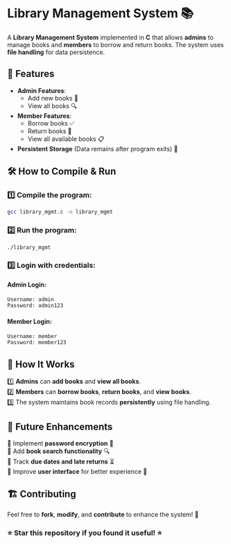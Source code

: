 # Library Management System 📚

A **Library Management System** implemented in **C** that allows **admins** to manage books and **members** to borrow and return books. The system uses **file handling** for data persistence.

## 🚀 Features
- **Admin Features**:
  - Add new books 📖
  - View all books 🔍
- **Member Features**:
  - Borrow books ✅
  - Return books 🔄
  - View all available books 📋
- **Persistent Storage** (Data remains after program exits) 💾

## 🛠️ How to Compile & Run
### 1️⃣ Compile the program:
```sh
gcc library_mgmt.c -o library_mgmt
```
### 2️⃣ Run the program:
```sh
./library_mgmt
```
### 3️⃣ Login with credentials:
#### Admin Login:
```sh
Username: admin
Password: admin123
```
#### Member Login:
```sh
Username: member
Password: member123
```

## 📌 How It Works
1️⃣ **Admins** can **add books** and **view all books**.  
2️⃣ **Members** can **borrow books**, **return books**, and **view books**.  
3️⃣ The system maintains book records **persistently** using file handling.  

## 🔗 Future Enhancements
🔹 Implement **password encryption** 🔑  
🔹 Add **book search functionality** 🔍  
🔹 Track **due dates and late returns** ⏳  
🔹 Improve **user interface** for better experience 🎨  

## 🏗️ Contributing
Feel free to **fork**, **modify**, and **contribute** to enhance the system! 🚀  

### ⭐ Star this repository if you found it useful! ⭐

